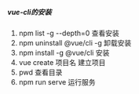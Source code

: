 ##### vue-cli的安装

1. npm list -g --depth=0  	查看安装
2. npm uninstall @vue/cli -g  卸载安装
3. npm install -g @vue/cli        安装
4. vue create 项目名                       建立项目
5. pwd                                                 查看目录
6. npm run serve                            运行服务